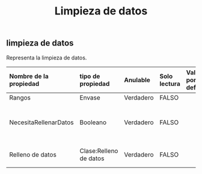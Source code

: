 ﻿---
title: Limpieza de datos
second_title: Aspose.Cells Cloud Documen
type: docs
url: /es/specification/model/datacleansing/
description: "Aspose.Cells Especificación del modelo de nube: DataCleansing. Maneje sin esfuerzo Excel y otros documentos de hoja de cálculo con funciones como abrir, generar, editar, dividir, fusionar, comparar y convertir."
kwords: Excel, Office, Hoja de cálculo, Nube REST API, Limpieza de datos
weight: 50
---
## **limpieza de datos**

 Representa la limpieza de datos.

| Nombre de la propiedad| tipo de propiedad| Anulable| Solo lectura| Valor por defecto| Descripción|
|:- |:- |:- |:- |:- |:- |
| Rangos| Envase| Verdadero| FALSO|||
| NecesitaRellenarDatos| Booleano| Verdadero| FALSO||Representa si es necesario completar los datos.|
| Relleno de datos| Clase:Relleno de datos| Verdadero| FALSO|| Representa el relleno de datos.|

